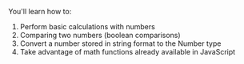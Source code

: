 You'll learn how to:

1. Perform basic calculations with numbers
2. Comparing two numbers (boolean comparisons)
3. Convert a number stored in string format to the Number type
4. Take advantage of math functions already available in JavaScript